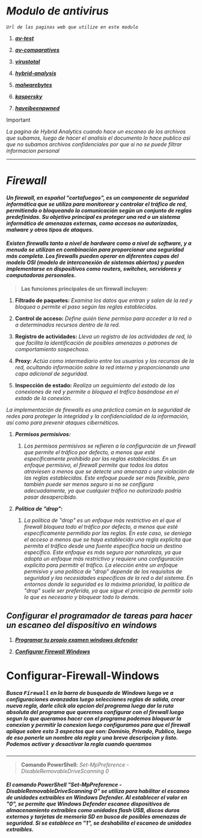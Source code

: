 # *Modulo de antivirus*

*`Url de las paginas web que utilize en este modulo`*

1. [***av-test***](https://www.av-test.org/es/ "https://www.av-test.org/es/")

2. [***av-comparatives***](https://www.av-comparatives.org/consumer/ "https://www.av-comparatives.org/consumer/")

3. [***virustotal***](https://www.virustotal.com/gui/home/upload "https://www.virustotal.com/gui/home/upload")

4. [***hybrid-analysis***](https://www.hybrid-analysis.com/?lang=es "https://www.hybrid-analysis.com/?lang=es")

5. [***malwarebytes***](https://www.malwarebytes.com/ "https://www.malwarebytes.com/")

6. [***kaspersky***](https://www.kaspersky.es/resource-center/threats/what-is-a-security-breach "https://www.kaspersky.es/resource-center/threats/what-is-a-security-breach")

7. [***haveibeenpwned***](https://haveibeenpwned.com/ "https://haveibeenpwned.com/")

> [!IMPORTANT]
> *La pagina de Hybrid Analytics cuando hace un escaneo de los archivos que subamos, luego de hacer el analisis el documento lo hace publico asi que no subamos archivos confidenciales por que si no se puede filtrar informacion personal*

---
# ***Firewall***

#### *Un firewall, en español "cortafuegos", es un componente de seguridad informática que se utiliza para monitorear y controlar el tráfico de red, permitiendo o bloqueando la comunicación según un conjunto de reglas predefinidas. Su objetivo principal es proteger una red o un sistema informático de amenazas externas, como accesos no autorizados, malware y otros tipos de ataques.*

#### *Existen firewalls tanto a nivel de hardware como a nivel de software, y a menudo se utilizan en combinación para proporcionar una seguridad más completa. Los firewalls pueden operar en diferentes capas del modelo OSI (modelo de interconexión de sistemas abiertos) y pueden implementarse en dispositivos como routers, switches, servidores y computadoras personales.*

> **Las funciones principales de un firewall incluyen:**

1. **Filtrado de paquetes:** *Examina los datos que entran y salen de la red y bloquea o permite el paso según las reglas establecidas.*

2. **Control de acceso:** *Define quién tiene permiso para acceder a la red o a determinados recursos dentro de la red.*

3. **Registro de actividades:** *Lleva un registro de las actividades de red, lo que facilita la identificación de posibles amenazas o patrones de comportamiento sospechoso.*

4. **Proxy:** *Actúa como intermediario entre los usuarios y los recursos de la red, ocultando información sobre la red interna y proporcionando una capa adicional de seguridad.*

5. **Inspección de estado:** *Realiza un seguimiento del estado de las conexiones de red y permite o bloquea el tráfico basándose en el estado de la conexión.*

*La implementación de firewalls es una práctica común en la seguridad de redes para proteger la integridad y la confidencialidad de la información, así como para prevenir ataques cibernéticos.*

1. ***Permisos permisivos:***

   1. *Los permisos permisivos se refieren a la configuración de un firewall que permite el tráfico por defecto, a menos que esté específicamente prohibido por las reglas establecidas.
    En un enfoque permisivo, el firewall permite que todos los datos atraviesen a menos que se detecte una amenaza o una violación de las reglas establecidas.
    Este enfoque puede ser más flexible, pero también puede ser menos seguro si no se configura adecuadamente, ya que cualquier tráfico no autorizado podría pasar desapercibido.*

2. ***Política de "drop":***
   1. *La política de "drop" es un enfoque más restrictivo en el que el firewall bloquea todo el tráfico por defecto, a menos que esté específicamente permitido por las reglas.
    En este caso, se deniega el acceso a menos que se haya establecido una regla explícita que permita el tráfico desde una fuente específica hacia un destino específico.
    Este enfoque es más seguro por naturaleza, ya que adopta un enfoque más restrictivo y requiere una configuración explícita para permitir el tráfico.
    La elección entre un enfoque permisivo y una política de "drop" depende de los requisitos de seguridad y las necesidades específicas de la red o del sistema. En entornos donde la seguridad es la máxima prioridad, la política de "drop" suele ser preferida, ya que sigue el principio de permitir solo lo que es necesario y bloquear todo lo demás.*

## ***Configurar el programador de tareas para hacer un escaneo del dispositivo en windows***

1. [***Programar tu propio examen windows defender***](https://support.microsoft.com/es-es/topic/programar-un-examen-en-el-antivirus-de-microsoft-defender-54b64e9c-880a-c6b6-2416-0eb330ed5d2d "https://support.microsoft.com/es-es/topic/programar-un-examen-en-el-antivirus-de-microsoft-defender-54b64e9c-880a-c6b6-2416-0eb330ed5d2d")

2. [***Configurar Firewall Windows***](#configurar-firewall-windows)

# **Configurar-Firewall-Windows**

##### *Busca <kbd>*Firewall*</kbd> en la barra de busqueda de Windows luego ve a configuraciones avanzadas luego selecciones reglas de salida, crear nueva regla, darle click ala opcion del programa luego dar la ruta absoluta del programa que queremos configurar con el firewall luego segun lo que queramos hacer con el programa podemos bloquear la conexion y permitir la conexion luego configuramos para que el firewall aplique sobre esto 3 aspectos que son: Dominio, Privado, Publico, luego de eso ponerle un nombre ala regla y una breve descripcion y listo. Podemos activar y desactivar la regla cuando queramos*
---
> **Comando PowerShell:** *Set-MpPreference -DisableRemovableDriveScanning 0*

##### *El comando PowerShell "Set-MpPreference -DisableRemovableDriveScanning 0" se utiliza para habilitar el escaneo de unidades extraíbles en Windows Defender. Al establecer el valor en "0", se permite que Windows Defender escanee dispositivos de almacenamiento extraíbles como unidades flash USB, discos duros externos y tarjetas de memoria SD en busca de posibles amenazas de seguridad. Si se establece en "1", se deshabilita el escaneo de unidades extraíbles.*

<!-- - [Meta](#meta) -->

<!-- > [!NOTE]
> *La pagina*

> [!TIP]
> *La pagina*

> [!IMPORTANT]
> *La pagina*

> [!CAUTION]
> *La pagina*

> [!WARNING]
> *La pagina* -->

